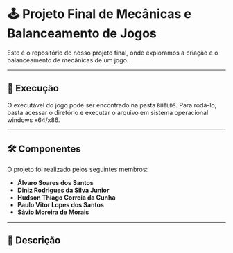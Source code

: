# 🕹️ Projeto Final de Mecânicas e Balanceamento de Jogos

Este é o repositório do nosso projeto final, onde exploramos a criação e o balanceamento de mecânicas de um jogo.

---

## 🚀 Execução

O executável do jogo pode ser encontrado na pasta `BUILDS`. Para rodá-lo, basta acessar o diretório e executar o arquivo em sistema operacional windows x64/x86.

---

## 🛠️ Componentes

O projeto foi realizado pelos seguintes membros:

- **Álvaro Soares dos Santos**
- **Diniz Rodrigues da Silva Junior**
- **Hudson Thiago Correia da Cunha**
- **Paulo Vitor Lopes dos Santos**
- **Sávio Moreira de Morais**

---

## 📖 Descrição
